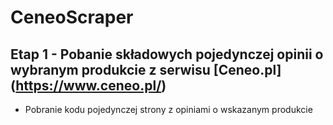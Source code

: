 # CeneoScraper
## Etap 1 - Pobanie składowych pojedynczej opinii o wybranym produkcie z serwisu [Ceneo.pl] (https://www.ceneo.pl/)
* Pobranie kodu pojedynczej strony z opiniami o wskazanym produkcie